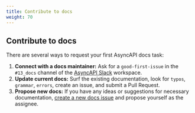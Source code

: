 ```yaml
---
title: Contribute to docs
weight: 70
---
```


## Contribute to docs

There are several ways to request your first AsyncAPI docs task:

1. **Connect with a docs maintainer:** Ask for a `good-first-issue` in the `#13_docs` channel of the [AsyncAPI Slack](https://www.asyncapi.com/slack-invite) workspace. 
2. **Update current docs:** Surf the existing documentation, look for `typos`, `grammar`, `errors`, create an issue, and submit a Pull Request. 
3. **Propose new docs:** If you have any ideas or suggestions for necessary documentation, [create a new docs issue](https://github.com/asyncapi/website/issues/new?labels=%F0%9F%93%91+docs&projects=&template=docs.yml&title=%5B%F0%9F%93%91+Docs%5D%3A+) and propose yourself as the assignee. 


